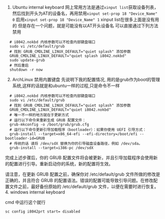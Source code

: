 1. Ubuntu internal keyboard
  网上常用方法是通过`xinput list`获取设备列表，然后找到开头为AT的设备名，再用禁用`xinput set-prop 18 "Device_Name" 0` 启用`xinput set-prop 18 "Device_Name" 1` xinput list在很多上面是没有用的
  但是存在一个问题，就是可能没有以AT开头设备名
  可以直接通过下列方法禁用
  ```shell
    # i8042.nokbd 内核参数可以不检查内部键盘端口
    sudo vi /etc/default/grub
    # 找到 GRUB_CMDLINE_LINUX_DEFAULT="quiet splash" 添加参数
    GRUB_CMDLINE_LINUX_DEFAULT="quiet splash i8042.nokbd"
    sudo update-grub
    # 然后重启
    shutdown -r now
  ```



2. ArchLinux 禁用内置键盘
  先说明下我的配置情况, 用的是grub作为boot的管理系统,这样的话就是和ubuntu一样的过程,只是命令不一样
  ```shell
    # i8042.nokbd 内核参数可以不检查内部键盘端口
    sudo vi /etc/default/grub
    # 找到 GRUB_CMDLINE_LINUX_DEFAULT="quiet splash" 添加参数
    GRUB_CMDLINE_LINUX_DEFAULT="quiet i8042.nokbd"
    # 唯一不一样的地方就在于更新方式
    # 运行以下命令来重新生成 GRUB 配置文件：
    grub-mkconfig -o /boot/grub/grub.cfg
    # 运行以下命令更新引导加载程序（bootloader）：如果你使用 UEFI 引导方式：
    grub-install --target=x86_64-efi --efi-directory=/boot/efi --bootloader-id=GRUB
    # 传统的话 请将 /dev/sdX 替换为你的引导磁盘设备路径，例如 /dev/sda。
    grub-install --target=i386-pc /dev/sdX
  ```
  完成上述步骤后，你的 GRUB 配置文件将会被更新，并且引导加载程序会使用新的配置进行引导。重新启动你的系统，新的配置将生效。

  请注意，在更新 GRUB 配置之前，确保你对 /etc/default/grub 文件所做的修改是正确的，并且符合 GRUB 的配置语法。错误的配置可能导致引导问题。在修改配置文件之前，最好备份原始的 /etc/default/grub 文件，以便在需要时进行恢复。
4. windows internal keyboard

cmd 中运行这个就行
```cmd
sc config i8042prt start= disabled
```
